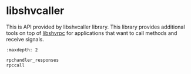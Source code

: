 # libshvcaller

This is API provided by libshvcaller library. This library provides additional
tools on top of [libshvrpc](./libshvrpc.md) for applications that want to call
methods and receive signals.

```{toctree}
:maxdepth: 2

rpchandler_responses
rpccall
```
